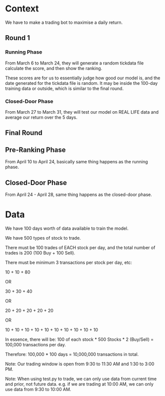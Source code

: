 # Context

We have to make a trading bot to maximise a daily return. 

## Round 1
### Running Phase
From March 6 to March 24, they will generate a random tickdata file 
calculate the score, and then show the ranking.

These scores are for us to essentially judge how good our model is,
and the date generated for the tickdata file is random. It may be
inside the 100-day training data or outside, which is similar to 
the final round.

### Closed-Door Phase
From March 27 to March 31, they will test our model on REAL LIFE data 
and average our return over the 5 days.

## Final Round
## Pre-Ranking Phase
From April 10 to April 24, basically same thing happens as the running phase.

## Closed-Door Phase
From April 24 - April 28, same thing happens as the closed-door phase.


# Data

We have 100 days worth of data available to train the model.

We have 500 types of stock to trade.

There must be 100 trades of EACH stock per day, and the total number of trades
is 200 (100 Buy + 100 Sell).

There must be minimum 3 transactions per stock per day, etc:

10 + 10 + 80

OR

30 + 30 + 40

OR

20 + 20 + 20 + 20 + 20

OR

10 + 10 + 10 + 10 + 10 + 10 + 10 + 10 + 10 + 10

In essence, there will be:
100 of each stock * 500 Stocks * 2 (Buy/Sell) = 100,000 transactions per day.

Therefore:
100,000 * 100 days = 10,000,000 transactions in total.

Note: Our trading window is open from 9:30 to 11:30 AM and 1:30 to 3:00 PM.

Note: When using test.py to trade, we can only use data from current time and prior, not future data. 
e.g. if we are trading at 10:00 AM, we can only use data from 9:30 to 10:00 AM.